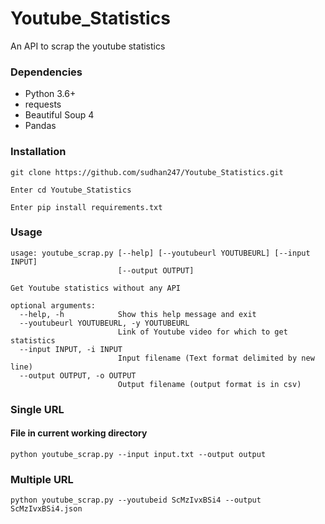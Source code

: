 # Youtube_Statistics
An API to scrap the youtube statistics

### Dependencies
* Python 3.6+
* requests
* Beautiful Soup 4
* Pandas

### Installation

    git clone https://github.com/sudhan247/Youtube_Statistics.git
    
    Enter cd Youtube_Statistics
    
    Enter pip install requirements.txt
    

### Usage
```
usage: youtube_scrap.py [--help] [--youtubeurl YOUTUBEURL] [--input INPUT]
                        [--output OUTPUT]

Get Youtube statistics without any API

optional arguments:
  --help, -h            Show this help message and exit
  --youtubeurl YOUTUBEURL, -y YOUTUBEURL
                        Link of Youtube video for which to get statistics
  --input INPUT, -i INPUT
                        Input filename (Text format delimited by new line)
  --output OUTPUT, -o OUTPUT
                        Output filename (output format is in csv)
```

### Single URL
#### File in current working directory
```
python youtube_scrap.py --input input.txt --output output
```


### Multiple URL
```
python youtube_scrap.py --youtubeid ScMzIvxBSi4 --output ScMzIvxBSi4.json
```
